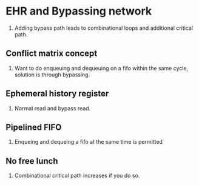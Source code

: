 # EHR and Bypassing network

1. Adding bypass path leads to combinational loops and additional critical path.


## Conflict matrix concept
1. Want to do enqueuing and dequeuing on a fifo within the same cycle, solution is through bypassing.

## Ephemeral history register
1. Normal read and bypass read.


## Pipelined FIFO
1. Enqueing and dequeing a fifo at the same time is permitted

## No free lunch
1. Combinational critical path increases if you do so.
